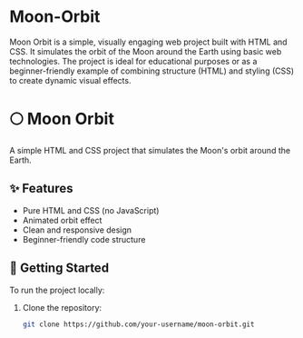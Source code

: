 # Moon-Orbit
Moon Orbit is a simple, visually engaging web project built with HTML and CSS. It simulates the orbit of the Moon around the Earth using basic web technologies. The project is ideal for educational purposes or as a beginner-friendly example of combining structure (HTML) and styling (CSS) to create dynamic visual effects.

# 🌕 Moon Orbit

A simple HTML and CSS project that simulates the Moon's orbit around the Earth.

## ✨ Features
- Pure HTML and CSS (no JavaScript)
- Animated orbit effect
- Clean and responsive design
- Beginner-friendly code structure

## 🚀 Getting Started

To run the project locally:

1. Clone the repository:
   ```bash
   git clone https://github.com/your-username/moon-orbit.git
   ```
